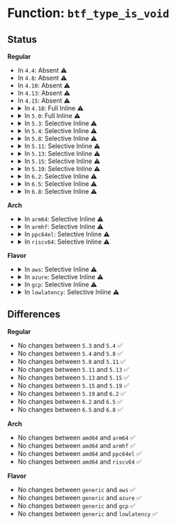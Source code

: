 # Function: <code>btf_type_is_void</code>

## Status
<b>Regular</b>
<ul>
<li>
In <code>4.4</code>: Absent ⚠️
</li>
<li>
In <code>4.8</code>: Absent ⚠️
</li>
<li>
In <code>4.10</code>: Absent ⚠️
</li>
<li>
In <code>4.13</code>: Absent ⚠️
</li>
<li>
In <code>4.15</code>: Absent ⚠️
</li>
<li>
<details>
<summary>In <code>4.18</code>: Full Inline ⚠️</summary>

**Collision:** Unique Static

**Inline:** Full

**Transformation:** False

**Instances:**

```
In kernel/bpf/btf.c (ffffffff811c7ad7)
Location: kernel/bpf/btf.c:307
Inline: True
Inline callers:
  - kernel/bpf/btf.c:btf_struct_resolve
  - kernel/bpf/btf.c:btf_array_resolve
  - kernel/bpf/btf.c:btf_array_resolve
  - kernel/bpf/btf.c:btf_ptr_resolve
  - kernel/bpf/btf.c:btf_ptr_resolve
  - kernel/bpf/btf.c:btf_modifier_resolve
  - kernel/bpf/btf.c:btf_modifier_resolve
  - kernel/bpf/btf.c:btf_type_id_size
  - kernel/bpf/btf.c:btf_type_id_size
```
</details>
</li>
<li>
<details>
<summary>In <code>5.0</code>: Full Inline ⚠️</summary>

**Collision:** Unique Static

**Inline:** Full

**Transformation:** False

**Instances:**

```
In kernel/bpf/btf.c (ffffffff811daf0f)
Location: kernel/bpf/btf.c:317
Inline: True
Inline callers:
  - kernel/bpf/btf.c:btf_struct_resolve
  - kernel/bpf/btf.c:btf_array_resolve
  - kernel/bpf/btf.c:btf_array_resolve
  - kernel/bpf/btf.c:btf_ptr_resolve
  - kernel/bpf/btf.c:btf_modifier_resolve
  - kernel/bpf/btf.c:btf_type_id_size
  - kernel/bpf/btf.c:btf_type_id_size
```
</details>
</li>
<li>
<details>
<summary>In <code>5.3</code>: Selective Inline ⚠️</summary>

```c
bool btf_type_is_void(const struct btf_type *t);
```

**Collision:** Unique Global

**Inline:** Selective

**Transformation:** False

**Instances:**

```
In kernel/bpf/btf.c (ffffffff811efc3c)
Location: kernel/bpf/btf.c:329
Inline: True
Inline callers:
  - kernel/bpf/btf.c:btf_struct_resolve
  - kernel/bpf/btf.c:btf_array_resolve
  - kernel/bpf/btf.c:btf_array_resolve
  - kernel/bpf/btf.c:btf_ptr_resolve
  - kernel/bpf/btf.c:btf_modifier_resolve
  - kernel/bpf/btf.c:btf_type_id_size
  - kernel/bpf/btf.c:btf_type_id_size
```
**Symbols:**

```
ffffffff811f0660-ffffffff811f0675: btf_type_is_void (STB_GLOBAL)
```
</details>
</li>
<li>
<details>
<summary>In <code>5.4</code>: Selective Inline ⚠️</summary>

```c
bool btf_type_is_void(const struct btf_type *t);
```

**Collision:** Unique Global

**Inline:** Selective

**Transformation:** False

**Instances:**

```
In kernel/bpf/btf.c (ffffffff811fc35c)
Location: kernel/bpf/btf.c:329
Inline: True
Inline callers:
  - kernel/bpf/btf.c:btf_struct_resolve
  - kernel/bpf/btf.c:btf_array_resolve
  - kernel/bpf/btf.c:btf_array_resolve
  - kernel/bpf/btf.c:btf_ptr_resolve
  - kernel/bpf/btf.c:btf_modifier_resolve
  - kernel/bpf/btf.c:btf_type_id_size
  - kernel/bpf/btf.c:btf_type_id_size
```
**Symbols:**

```
ffffffff811fcd70-ffffffff811fcd85: btf_type_is_void (STB_GLOBAL)
```
</details>
</li>
<li>
<details>
<summary>In <code>5.8</code>: Selective Inline ⚠️</summary>

```c
bool btf_type_is_void(const struct btf_type *t);
```

**Collision:** Unique Global

**Inline:** Selective

**Transformation:** False

**Instances:**

```
In kernel/bpf/btf.c (ffffffff8122266c)
Location: kernel/bpf/btf.c:334
Inline: True
Inline callers:
  - kernel/bpf/btf.c:btf_struct_resolve
  - kernel/bpf/btf.c:btf_array_resolve
  - kernel/bpf/btf.c:btf_array_resolve
  - kernel/bpf/btf.c:btf_ptr_resolve
  - kernel/bpf/btf.c:btf_modifier_resolve
  - kernel/bpf/btf.c:btf_type_id_size
  - kernel/bpf/btf.c:btf_type_id_size
```
**Symbols:**

```
ffffffff81222d70-ffffffff81222d85: btf_type_is_void (STB_GLOBAL)
```
</details>
</li>
<li>
<details>
<summary>In <code>5.11</code>: Selective Inline ⚠️</summary>

```c
bool btf_type_is_void(const struct btf_type *t);
```

**Collision:** Unique Global

**Inline:** Selective

**Transformation:** False

**Instances:**

```
In kernel/bpf/btf.c (ffffffff81227275)
Location: kernel/bpf/btf.c:425
Inline: True
Inline callers:
  - kernel/bpf/btf.c:btf_struct_resolve
  - kernel/bpf/btf.c:btf_array_resolve
  - kernel/bpf/btf.c:btf_array_resolve
  - kernel/bpf/btf.c:btf_ptr_resolve
  - kernel/bpf/btf.c:btf_modifier_resolve
  - kernel/bpf/btf.c:btf_type_id_size
  - kernel/bpf/btf.c:btf_type_id_size
```
**Symbols:**

```
ffffffff81227f30-ffffffff81227f45: btf_type_is_void (STB_GLOBAL)
```
</details>
</li>
<li>
<details>
<summary>In <code>5.13</code>: Selective Inline ⚠️</summary>

```c
bool btf_type_is_void(const struct btf_type *t);
```

**Collision:** Unique Global

**Inline:** Selective

**Transformation:** False

**Instances:**

```
In kernel/bpf/btf.c (ffffffff8122bd4d)
Location: kernel/bpf/btf.c:426
Inline: True
Inline callers:
  - kernel/bpf/btf.c:btf_struct_resolve
  - kernel/bpf/btf.c:btf_array_resolve
  - kernel/bpf/btf.c:btf_array_resolve
  - kernel/bpf/btf.c:btf_ptr_resolve
  - kernel/bpf/btf.c:btf_modifier_resolve
  - kernel/bpf/btf.c:btf_type_id_size
  - kernel/bpf/btf.c:btf_type_id_size
```
**Symbols:**

```
ffffffff8122ca20-ffffffff8122ca35: btf_type_is_void (STB_GLOBAL)
```
</details>
</li>
<li>
<details>
<summary>In <code>5.15</code>: Selective Inline ⚠️</summary>

```c
bool btf_type_is_void(const struct btf_type *t);
```

**Collision:** Unique Global

**Inline:** Selective

**Transformation:** False

**Instances:**

```
In kernel/bpf/btf.c (ffffffff812645d2)
Location: kernel/bpf/btf.c:426
Inline: True
Inline callers:
  - kernel/bpf/btf.c:btf_struct_resolve
  - kernel/bpf/btf.c:btf_array_resolve
  - kernel/bpf/btf.c:btf_array_resolve
  - kernel/bpf/btf.c:btf_ptr_resolve
  - kernel/bpf/btf.c:btf_modifier_resolve
  - kernel/bpf/btf.c:btf_type_id_size
  - kernel/bpf/btf.c:btf_type_id_size
```
**Symbols:**

```
ffffffff81265380-ffffffff81265395: btf_type_is_void (STB_GLOBAL)
```
</details>
</li>
<li>
<details>
<summary>In <code>5.19</code>: Selective Inline ⚠️</summary>

```c
bool btf_type_is_void(const struct btf_type *t);
```

**Collision:** Unique Global

**Inline:** Selective

**Transformation:** False

**Instances:**

```
In kernel/bpf/btf.c (ffffffff812b39c1)
Location: kernel/bpf/btf.c:458
Inline: True
Inline callers:
  - kernel/bpf/btf.c:register_btf_id_dtor_kfuncs
  - kernel/bpf/btf.c:btf_check_func_arg_match
  - kernel/bpf/btf.c:btf_struct_resolve
  - kernel/bpf/btf.c:btf_array_resolve
  - kernel/bpf/btf.c:btf_array_resolve
  - kernel/bpf/btf.c:btf_ptr_resolve
  - kernel/bpf/btf.c:btf_modifier_resolve
  - kernel/bpf/btf.c:btf_type_id_size
  - kernel/bpf/btf.c:btf_type_id_size
Direct callers:
  - kernel/bpf/bloom_filter.c:bloom_map_check_btf
```
**Symbols:**

```
ffffffff812b13c0-ffffffff812b13db: btf_type_is_void (STB_GLOBAL)
```
</details>
</li>
<li>
<details>
<summary>In <code>6.2</code>: Selective Inline ⚠️</summary>

```c
bool btf_type_is_void(const struct btf_type *t);
```

**Collision:** Unique Global

**Inline:** Selective

**Transformation:** False

**Instances:**

```
In kernel/bpf/btf.c (ffffffff81313ea0)
Location: kernel/bpf/btf.c:463
Inline: True
Inline callers:
  - kernel/bpf/btf.c:register_btf_id_dtor_kfuncs
  - kernel/bpf/btf.c:btf_struct_resolve
  - kernel/bpf/btf.c:btf_array_resolve
  - kernel/bpf/btf.c:btf_array_resolve
  - kernel/bpf/btf.c:btf_ptr_resolve
  - kernel/bpf/btf.c:btf_modifier_resolve
  - kernel/bpf/btf.c:btf_type_id_size
  - kernel/bpf/btf.c:btf_type_id_size
Direct callers:
  - kernel/bpf/verifier.c:get_kfunc_ptr_arg_type
  - kernel/bpf/bloom_filter.c:bloom_map_check_btf
```
**Symbols:**

```
ffffffff813115b0-ffffffff813115cb: btf_type_is_void (STB_GLOBAL)
```
</details>
</li>
<li>
<details>
<summary>In <code>6.5</code>: Selective Inline ⚠️</summary>

```c
bool btf_type_is_void(const struct btf_type *t);
```

**Collision:** Unique Global

**Inline:** Selective

**Transformation:** False

**Instances:**

```
In kernel/bpf/btf.c (ffffffff81343cb8)
Location: kernel/bpf/btf.c:485
Inline: True
Inline callers:
  - kernel/bpf/btf.c:register_btf_id_dtor_kfuncs
  - kernel/bpf/btf.c:btf_check_iter_kfuncs
  - kernel/bpf/btf.c:btf_struct_resolve
  - kernel/bpf/btf.c:btf_array_resolve
  - kernel/bpf/btf.c:btf_array_resolve
  - kernel/bpf/btf.c:btf_ptr_resolve
  - kernel/bpf/btf.c:btf_modifier_resolve
  - kernel/bpf/btf.c:btf_type_id_size
  - kernel/bpf/btf.c:btf_type_id_size
Direct callers:
  - kernel/bpf/verifier.c:check_kfunc_call
  - kernel/bpf/verifier.c:get_kfunc_ptr_arg_type
  - kernel/bpf/bloom_filter.c:bloom_map_check_btf
```
**Symbols:**

```
ffffffff81340f90-ffffffff81340fab: btf_type_is_void (STB_GLOBAL)
```
</details>
</li>
<li>
<details>
<summary>In <code>6.8</code>: Selective Inline ⚠️</summary>

```c
bool btf_type_is_void(const struct btf_type *t);
```

**Collision:** Unique Global

**Inline:** Selective

**Transformation:** False

**Instances:**

```
In kernel/bpf/btf.c (ffffffff81369c48)
Location: kernel/bpf/btf.c:486
Inline: True
Inline callers:
  - kernel/bpf/btf.c:register_btf_id_dtor_kfuncs
  - kernel/bpf/btf.c:btf_check_iter_kfuncs
  - kernel/bpf/btf.c:btf_validate_prog_ctx_type
  - kernel/bpf/btf.c:btf_struct_resolve
  - kernel/bpf/btf.c:btf_array_resolve
  - kernel/bpf/btf.c:btf_array_resolve
  - kernel/bpf/btf.c:btf_ptr_resolve
  - kernel/bpf/btf.c:btf_modifier_resolve
  - kernel/bpf/btf.c:btf_type_id_size
  - kernel/bpf/btf.c:btf_type_id_size
Direct callers:
  - kernel/bpf/verifier.c:check_kfunc_call
  - kernel/bpf/verifier.c:get_kfunc_ptr_arg_type
  - kernel/bpf/bloom_filter.c:bloom_map_check_btf
```
**Symbols:**

```
ffffffff813675a0-ffffffff813675bb: btf_type_is_void (STB_GLOBAL)
```
</details>
</li>
</ul>
<b>Arch</b>
<ul>
<li>
<details>
<summary>In <code>arm64</code>: Selective Inline ⚠️</summary>

```c
bool btf_type_is_void(const struct btf_type *t);
```

**Collision:** Unique Global

**Inline:** Selective

**Transformation:** False

**Instances:**

```
In kernel/bpf/btf.c (ffff80001028287c)
Location: kernel/bpf/btf.c:329
Inline: True
Inline callers:
  - kernel/bpf/btf.c:btf_struct_resolve
  - kernel/bpf/btf.c:btf_array_resolve
  - kernel/bpf/btf.c:btf_array_resolve
  - kernel/bpf/btf.c:btf_ptr_resolve
  - kernel/bpf/btf.c:btf_modifier_resolve
  - kernel/bpf/btf.c:btf_type_id_size
  - kernel/bpf/btf.c:btf_type_id_size
```
**Symbols:**

```
ffff800010283998-ffff8000102839cc: btf_type_is_void (STB_GLOBAL)
```
</details>
</li>
<li>
<details>
<summary>In <code>armhf</code>: Selective Inline ⚠️</summary>

```c
bool btf_type_is_void(const struct btf_type *t);
```

**Collision:** Unique Global

**Inline:** Selective

**Transformation:** False

**Instances:**

```
In kernel/bpf/btf.c (c04b31cc)
Location: kernel/bpf/btf.c:329
Inline: True
Inline callers:
  - kernel/bpf/btf.c:btf_struct_resolve
  - kernel/bpf/btf.c:btf_array_resolve
  - kernel/bpf/btf.c:btf_array_resolve
  - kernel/bpf/btf.c:btf_ptr_resolve
  - kernel/bpf/btf.c:btf_modifier_resolve
  - kernel/bpf/btf.c:btf_type_id_size
  - kernel/bpf/btf.c:btf_type_id_size
```
**Symbols:**

```
c04b4178-c04b41a4: btf_type_is_void (STB_GLOBAL)
```
</details>
</li>
<li>
<details>
<summary>In <code>ppc64el</code>: Selective Inline ⚠️</summary>

```c
bool btf_type_is_void(const struct btf_type *t);
```

**Collision:** Unique Global

**Inline:** Selective

**Transformation:** False

**Instances:**

```
In kernel/bpf/btf.c (c00000000032d048)
Location: kernel/bpf/btf.c:329
Inline: True
Inline callers:
  - kernel/bpf/btf.c:btf_struct_resolve
  - kernel/bpf/btf.c:btf_array_resolve
  - kernel/bpf/btf.c:btf_array_resolve
  - kernel/bpf/btf.c:btf_ptr_resolve
  - kernel/bpf/btf.c:btf_modifier_resolve
  - kernel/bpf/btf.c:btf_type_id_size
  - kernel/bpf/btf.c:btf_type_id_size
```
**Symbols:**

```
c00000000032e080-c00000000032e0a8: btf_type_is_void (STB_GLOBAL)
```
</details>
</li>
<li>
<details>
<summary>In <code>riscv64</code>: Selective Inline ⚠️</summary>

```c
bool btf_type_is_void(const struct btf_type *t);
```

**Collision:** Unique Global

**Inline:** Selective

**Transformation:** False

**Instances:**

```
In kernel/bpf/btf.c (ffffffe0001b93fc)
Location: kernel/bpf/btf.c:329
Inline: True
```
**Symbols:**

```
ffffffe0001b93fc-ffffffe0001b942c: btf_type_is_void (STB_GLOBAL)
```
</details>
</li>
</ul>
<b>Flavor</b>
<ul>
<li>
<details>
<summary>In <code>aws</code>: Selective Inline ⚠️</summary>

```c
bool btf_type_is_void(const struct btf_type *t);
```

**Collision:** Unique Global

**Inline:** Selective

**Transformation:** False

**Instances:**

```
In kernel/bpf/btf.c (ffffffff811f497c)
Location: kernel/bpf/btf.c:329
Inline: True
Inline callers:
  - kernel/bpf/btf.c:btf_struct_resolve
  - kernel/bpf/btf.c:btf_array_resolve
  - kernel/bpf/btf.c:btf_array_resolve
  - kernel/bpf/btf.c:btf_ptr_resolve
  - kernel/bpf/btf.c:btf_modifier_resolve
  - kernel/bpf/btf.c:btf_type_id_size
  - kernel/bpf/btf.c:btf_type_id_size
```
**Symbols:**

```
ffffffff811f5390-ffffffff811f53a5: btf_type_is_void (STB_GLOBAL)
```
</details>
</li>
<li>
<details>
<summary>In <code>azure</code>: Selective Inline ⚠️</summary>

```c
bool btf_type_is_void(const struct btf_type *t);
```

**Collision:** Unique Global

**Inline:** Selective

**Transformation:** False

**Instances:**

```
In kernel/bpf/btf.c (ffffffff811e76cc)
Location: kernel/bpf/btf.c:329
Inline: True
Inline callers:
  - kernel/bpf/btf.c:btf_struct_resolve
  - kernel/bpf/btf.c:btf_array_resolve
  - kernel/bpf/btf.c:btf_array_resolve
  - kernel/bpf/btf.c:btf_ptr_resolve
  - kernel/bpf/btf.c:btf_modifier_resolve
  - kernel/bpf/btf.c:btf_type_id_size
  - kernel/bpf/btf.c:btf_type_id_size
```
**Symbols:**

```
ffffffff811e80e0-ffffffff811e80f5: btf_type_is_void (STB_GLOBAL)
```
</details>
</li>
<li>
<details>
<summary>In <code>gcp</code>: Selective Inline ⚠️</summary>

```c
bool btf_type_is_void(const struct btf_type *t);
```

**Collision:** Unique Global

**Inline:** Selective

**Transformation:** False

**Instances:**

```
In kernel/bpf/btf.c (ffffffff811f274c)
Location: kernel/bpf/btf.c:329
Inline: True
Inline callers:
  - kernel/bpf/btf.c:btf_struct_resolve
  - kernel/bpf/btf.c:btf_array_resolve
  - kernel/bpf/btf.c:btf_array_resolve
  - kernel/bpf/btf.c:btf_ptr_resolve
  - kernel/bpf/btf.c:btf_modifier_resolve
  - kernel/bpf/btf.c:btf_type_id_size
  - kernel/bpf/btf.c:btf_type_id_size
```
**Symbols:**

```
ffffffff811f3160-ffffffff811f3175: btf_type_is_void (STB_GLOBAL)
```
</details>
</li>
<li>
<details>
<summary>In <code>lowlatency</code>: Selective Inline ⚠️</summary>

```c
bool btf_type_is_void(const struct btf_type *t);
```

**Collision:** Unique Global

**Inline:** Selective

**Transformation:** False

**Instances:**

```
In kernel/bpf/btf.c (ffffffff81200c5c)
Location: kernel/bpf/btf.c:329
Inline: True
Inline callers:
  - kernel/bpf/btf.c:btf_struct_resolve
  - kernel/bpf/btf.c:btf_array_resolve
  - kernel/bpf/btf.c:btf_array_resolve
  - kernel/bpf/btf.c:btf_ptr_resolve
  - kernel/bpf/btf.c:btf_modifier_resolve
  - kernel/bpf/btf.c:btf_type_id_size
  - kernel/bpf/btf.c:btf_type_id_size
```
**Symbols:**

```
ffffffff81201670-ffffffff81201685: btf_type_is_void (STB_GLOBAL)
```
</details>
</li>
</ul>

## Differences
<b>Regular</b>
<ul>
<li>
No changes between <code>5.3</code> and <code>5.4</code> ✅
</li>
<li>
No changes between <code>5.4</code> and <code>5.8</code> ✅
</li>
<li>
No changes between <code>5.8</code> and <code>5.11</code> ✅
</li>
<li>
No changes between <code>5.11</code> and <code>5.13</code> ✅
</li>
<li>
No changes between <code>5.13</code> and <code>5.15</code> ✅
</li>
<li>
No changes between <code>5.15</code> and <code>5.19</code> ✅
</li>
<li>
No changes between <code>5.19</code> and <code>6.2</code> ✅
</li>
<li>
No changes between <code>6.2</code> and <code>6.5</code> ✅
</li>
<li>
No changes between <code>6.5</code> and <code>6.8</code> ✅
</li>
</ul>
<b>Arch</b>
<ul>
<li>
No changes between <code>amd64</code> and <code>arm64</code> ✅
</li>
<li>
No changes between <code>amd64</code> and <code>armhf</code> ✅
</li>
<li>
No changes between <code>amd64</code> and <code>ppc64el</code> ✅
</li>
<li>
No changes between <code>amd64</code> and <code>riscv64</code> ✅
</li>
</ul>
<b>Flavor</b>
<ul>
<li>
No changes between <code>generic</code> and <code>aws</code> ✅
</li>
<li>
No changes between <code>generic</code> and <code>azure</code> ✅
</li>
<li>
No changes between <code>generic</code> and <code>gcp</code> ✅
</li>
<li>
No changes between <code>generic</code> and <code>lowlatency</code> ✅
</li>
</ul>
